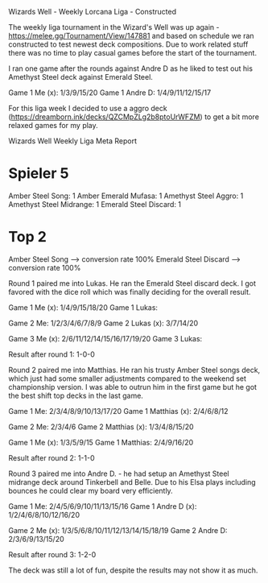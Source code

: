 Wizards Well - Weekly Lorcana Liga - Constructed

The weekly liga tournament in the Wizard's Well was up again - https://melee.gg/Tournament/View/147881 and based on schedule we ran constructed to test newest deck compositions. Due to work related stuff there was no time to play casual games before the start of the tournament.

I ran one game after the rounds against Andre D as he liked to test out his Amethyst Steel deck against Emerald Steel.

Game 1 Me (x): 1/3/9/15/20
Game 1 Andre D: 1/4/9/11/12/15/17

For this liga week I decided to use a aggro deck (https://dreamborn.ink/decks/QZCMpZLg2b8ptoUrWFZM) to get a bit more relaxed games for my play.

Wizards Well Weekly Liga Meta Report

# Spieler 5

Amber Steel Song: 1
Amber Emerald Mufasa: 1
Amethyst Steel Aggro: 1
Amethyst Steel Midrange: 1
Emerald Steel Discard: 1

# Top 2

Amber Steel Song --> conversion rate 100%
Emerald Steel Discard --> conversion rate 100%

Round 1 paired me into Lukas. He ran the Emerald Steel discard deck. I got favored with the dice roll which was finally deciding for the overall result.

Game 1 Me (x): 1/4/9/15/18/20
Game 1 Lukas:

Game 2 Me: 1/2/3/4/6/7/8/9
Game 2 Lukas (x): 3/7/14/20

Game 3 Me (x): 2/6/11/12/14/15/16/17/19/20
Game 3 Lukas:

Result after round 1: 1-0-0

Round 2 paired me into Matthias. He ran his trusty Amber Steel songs deck, which just had some smaller adjustments compared to the weekend set championship version. I was able to outrun him in the first game but he got the best shift top decks in the last game.

Game 1 Me: 2/3/4/8/9/10/13/17/20
Game 1 Matthias (x): 2/4/6/8/12

Game 2 Me: 2/3/4/6
Game 2 Matthias (x): 1/3/4/8/15/20

Game 1 Me (x): 1/3/5/9/15
Game 1 Matthias: 2/4/9/16/20

Result after round 2: 1-1-0

Round 3 paired me into Andre D. - he had setup an Amethyst Steel midrange deck around Tinkerbell and Belle. Due to his Elsa plays including bounces he could clear my board very efficiently.

Game 1 Me: 2/4/5/6/9/10/11/13/15/16
Game 1 Andre D (x): 1/2/4/6/8/10/12/16/20

Game 2 Me (x): 1/3/5/6/8/10/11/12/13/14/15/18/19
Game 2 Andre D: 2/3/6/9/13/15/20

Result after round 3: 1-2-0

The deck was still a lot of fun, despite the results may not show it as much.
